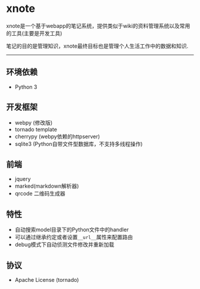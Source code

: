 # xnote

xnote是一个基于webapp的笔记系统，提供类似于wiki的资料管理系统以及常用的工具(主要是开发工具)

笔记的目的是管理知识，xnote最终目标也是管理个人生活工作中的数据和知识.

-----
## 环境依赖

- Python 3

## 开发框架

- webpy (修改版)
- tornado template
- cherrypy (webpy依赖的httpserver)
- sqlite3 (Python自带文件型数据库，不支持多线程操作)

## 前端

- jquery
- marked(markdown解析器)
- qrcode 二维码生成器

## 特性

- 自动搜索model目录下的Python文件中的handler
- 可以通过继承约定或者设置`__url__`属性来配置路由
- debug模式下自动侦测文件修改并重新加载

## 协议

- Apache License (tornado)